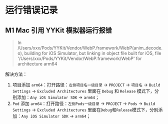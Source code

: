 # 运行错误记录



## M1 Mac 引用 YYKit 模拟器运行报错

> In /Users/xxx/Pods/YYKit/Vendor/WebP.framework/WebP(anim_decode.o), building for iOS Simulator, but linking in object file built for iOS, file '/Users/xxx/Pods/YYKit/Vendor/WebP.framework/WebP' for architecture arm64

解决方法：

1. 项目添加 `arm64`：打开路径：`左侧项目名一级目录` -> `PROJECT` -> `项目名` -> `Build Settings` -> `Excluded Architectures` 里面在 `Debug` 和 `Release` 模式下，分别添加：`Any iOS Simulator SDK` ->  `arm64`；
2. `Pod` 添加 `arm64`：打开路径：`左侧Pods一级目录` -> `PROJECT` -> `Pods` -> `Build Settings` -> `Excluded Architectures` 里面在`Debug`和`Release`模式下，分别添加：`Any iOS Simulator SDK` -> `arm64`；



